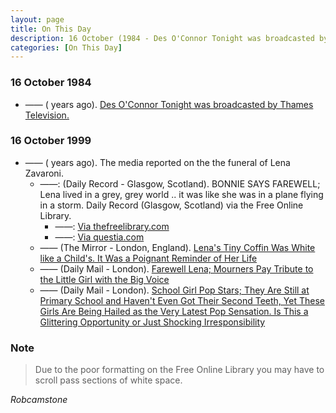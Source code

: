 ```yaml
---
layout: page
title: On This Day
description: 16 October (1984 - Des O'Connor Tonight was broadcasted by Thames Television. 1999 - The media reported on the the funeral of Lena Zavaroni.)
categories: [On This Day]
---
```


### 16 October 1984
* —— (<span id="age1"></span> years ago). [Des O'Connor Tonight was broadcasted by Thames Television.](/thames%20television/1984/10/16/des-oconnor-tonight.html)

### 16 October 1999
* —— (<span id="age2"></span> years ago). The media reported on the the funeral of Lena Zavaroni.
   * ——: (Daily Record - Glasgow, Scotland). BONNIE SAYS FAREWELL; Lena lived in a grey, grey world .. it was like she was in a plane flying in a storm. Daily Record (Glasgow, Scotland) via the Free Online Library.
      * ——: [Via thefreelibrary.com](https://www.thefreelibrary.com/BONNIE+SAYS+FAREWELL%3b+Lena+lived+in+a+grey%2c+grey+world+..+it+was+like...-a060329885)
      * ——: [Via questia.com](https://www.questia.com/article/1G1-60329885/bonnie-says-farewell-lena-lived-in-a-grey-grey-world)
   * —— (The Mirror - London, England). [Lena's Tiny Coffin Was White like a Child's. It Was a Poignant Reminder of Her Life](https://www.questia.com/article/1G1-60333467/lena-s-tiny-coffin-was-white-like-a-child-s-it-was)
   * —— (Daily Mail - London). [Farewell Lena; Mourners Pay Tribute to the Little Girl with the Big Voice](https://www.questia.com/article/1G1-109708993/farewell-lena-mourners-pay-tribute-to-the-little)
   * —— (Daily Mail - London). [School Girl Pop Stars; They Are Still at Primary School and Haven't Even Got Their Second Teeth, Yet These Girls Are Being Hailed as the Very Latest Pop Sensation. Is This a Glittering Opportunity or Just Shocking Irresponsibility](https://www.questia.com/article/1G1-109708934/school-girl-pop-stars-they-are-still-at-primary-school)

### Note
> Due to the poor formatting on the Free Online Library you may have to scroll pass sections of white space.

<cite>Robcamstone</cite>

<!-- Script for calculating number of years ago -->
<script>
var dob = '19841016';
var year = Number(dob.substr(0, 4));
var month = Number(dob.substr(4, 2)) - 1;
var day = Number(dob.substr(6, 2));
var today = new Date();
var age1 = today.getFullYear() - year;
if (today.getMonth() < month || (today.getMonth() == month && today.getDate() < day)) {
age1--;
}
document.getElementById("age1").innerHTML=age1;

var dob = '19991016';
var year = Number(dob.substr(0, 4));
var month = Number(dob.substr(4, 2)) - 1;
var day = Number(dob.substr(6, 2));
var today = new Date();
var age2 = today.getFullYear() - year;
if (today.getMonth() < month || (today.getMonth() == month && today.getDate() < day)) {
age2--;
}
document.getElementById("age2").innerHTML=age2;
</script>

